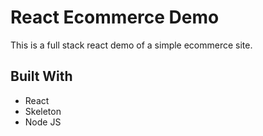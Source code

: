 # React Ecommerce Demo
This is a full stack react demo of a simple ecommerce site.

## Built With
* React
* Skeleton
* Node JS

